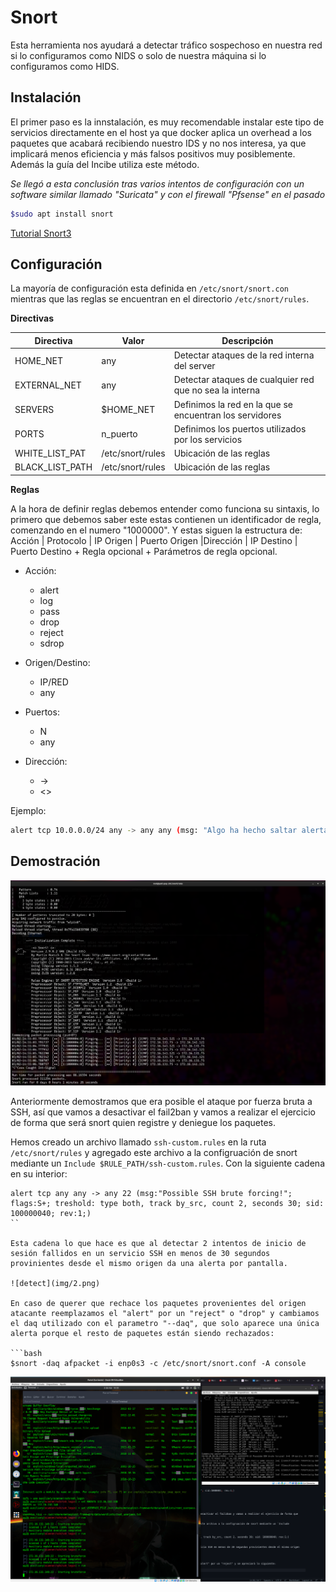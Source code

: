 # Snort

Esta herramienta nos ayudará a detectar tráfico sospechoso en nuestra red si lo configuramos como NIDS o solo de nuestra máquina si lo configuramos como HIDS.

## Instalación

El primer paso es la innstalación, es muy recomendable instalar este tipo de servicios directamente en el host ya que docker aplica un overhead a los paquetes que acabará recibiendo nuestro IDS y no nos interesa, ya que implicará menos eficiencia y más falsos positivos muy posiblemente. Además la guía del Incibe utiliza este método.

*Se llegó a esta conclusión tras varios intentos de configuración con un software similar llamado "Suricata" y con el firewall "Pfsense" en el pasado*

```bash
$sudo apt install snort
```

[Tutorial Snort3](https://linoxide.com/install-snort-on-ubuntu/)

## Configuración

La mayoría de configuración esta definida en `/etc/snort/snort.con` mientras que las reglas se encuentran en el directorio `/etc/snort/rules`.

**Directivas**

|Directiva|Valor|Descripción|
|---------|-----|-----------|
|HOME_NET |any  |Detectar ataques de la red interna del server|
|EXTERNAL_NET|any|Detectar ataques de cualquier red que no sea la interna|
|SERVERS|$HOME_NET|Definimos la red en la que se encuentran los servidores|
|PORTS|n_puerto|Definimos los puertos utilizados por los servicios|
|WHITE_LIST_PAT|/etc/snort/rules|Ubicación de las reglas|
|BLACK_LIST_PATH|/etc/snort/rules|Ubicación de las reglas|

**Reglas**

A la hora de definir reglas debemos entender como funciona su sintaxis, lo primero que debemos saber este estas contienen un identificador de regla, comenzando en el numero "1000000". Y estas siguen la estructura de: Acción | Protocolo | IP Origen | Puerto Origen |Dirección | IP Destino | Puerto Destino + Regla opcional + Parámetros de regla opcional.

+ Acción:
    + alert
    + log
    + pass
    + drop
    + reject
    + sdrop

+ Origen/Destino:
    + IP/RED
    + any

+ Puertos:
    + N
    + any

+ Dirección:
    + -> 
    + <>

Ejemplo:

```bash
alert tcp 10.0.0.0/24 any -> any any (msg: "Algo ha hecho saltar alerta"; content: "Petó algo"; sid:1000001; rev:1;)
```

## Demostración

![start](img/1.png)

Anteriormente demostramos que era posible el ataque por fuerza bruta a SSH, así que vamos a desactivar el fail2ban y vamos a realizar el ejercicio de forma que será snort quien registre y deniegue los paquetes.

Hemos creado un archivo llamado `ssh-custom.rules` en la ruta `/etc/snort/rules` y agregado este archivo a la configruación de snort mediante un `Include $RULE_PATH/ssh-custom.rules`. Con la siguiente cadena en su interior: 

```
alert tcp any any -> any 22 (msg:"Possible SSH brute forcing!"; flags:S+; treshold: type both, track by_src, count 2, seconds 30; sid: 100000040; rev:1;)
``

Esta cadena lo que hace es que al detectar 2 intentos de inicio de sesión fallidos en un servicio SSH en menos de 30 segundos provinientes desde el mismo origen da una alerta por pantalla.

![detect](img/2.png)

En caso de querer que rechace los paquetes provenientes del origen atacante reemplazamos el "alert" por un "reject" o "drop" y cambiamos el daq utilizado con el parametro "--daq", que solo aparece una única alerta porque el resto de paquetes están siendo rechazados:

```bash
$snort -daq afpacket -i enp0s3 -c /etc/snort/snort.conf -A console
```

![reject](img/3.png)